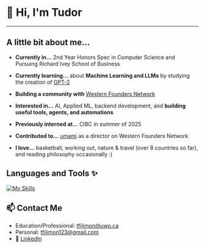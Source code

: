 # 👋 Hi, I'm Tudor 
---

## A little bit about me...
- **Currently in...** 2nd Year Honors Spec in Computer Science and Pursuing Richard Ivey School of Business

  
- **Currently learning...** about **Machine Learning and LLMs** by studying the creation of [GPT-2](https://www.youtube.com/watch?v=7xTGNNLPyMI)
  

- **Building a community with** [Western Founders Network](https://www.foundersnetwork.ca/)

  
- **Interested in...** AI, Applied ML, backend development, and **building useful tools, agents, and automations**

  
- **Previously interned at...** CIBC in summer of 2025

  
- **Contributed to...** [umami](https://github.com/tudor-filimon/umami) as a director on Western Founders Network

  
- **I love...** basketball, working out, nature & travel (over 8 countries so far), and reading philosophy occasionally :)

## Languages and Tools ✨
[![My Skills](https://skillicons.dev/icons?i=java,py,js,ts,react,nodejs,flask,fastapi,postgres,openshift,jenkins&perline=4)](https://skillicons.dev)


## 📫 Contact Me  
- Education/Professional: tfilimon@uwo.ca
- Personal: tfilimon123@gmail.com
- 💼 [LinkedIn](https://www.linkedin.com/in/tudor-filimon/)  

